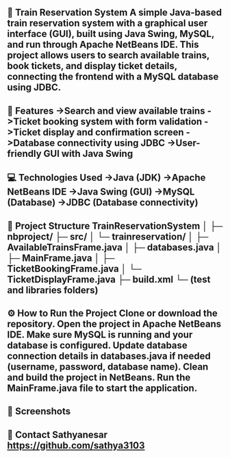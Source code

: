 📖 Train Reservation System
A simple Java-based train reservation system with a graphical user interface (GUI), built using Java Swing, MySQL, and run through Apache NetBeans IDE.
This project allows users to search available trains, book tickets, and display ticket details, connecting the frontend with a MySQL database using JDBC.
----------------------------------------------------------------------------------------------------------------------------------------------------------
🚀 Features
->Search and view available trains
->Ticket booking system with form validation
->Ticket display and confirmation screen
->Database connectivity using JDBC
->User-friendly GUI with Java Swing
----------------------------------------------------------------------------------------------------------------------------------------------------------
💻 Technologies Used
->Java (JDK)
->Apache NetBeans IDE
->Java Swing (GUI)
->MySQL (Database)
->JDBC (Database connectivity)
----------------------------------------------------------------------------------------------------------------------------------------------------------
📂 Project Structure
TrainReservationSystem
│
├─ nbproject/
├─ src/
│   └─ trainreservation/
│       ├─ AvailableTrainsFrame.java
│       ├─ databases.java
│       ├─ MainFrame.java
│       ├─ TicketBookingFrame.java
│       └─ TicketDisplayFrame.java
├─ build.xml
└─ (test and libraries folders)
----------------------------------------------------------------------------------------------------------------------------------------------------------
⚙️ How to Run the Project
Clone or download the repository.
Open the project in Apache NetBeans IDE.
Make sure MySQL is running and your database is configured.
Update database connection details in databases.java if needed (username, password, database name).
Clean and build the project in NetBeans.
Run the MainFrame.java file to start the application.
----------------------------------------------------------------------------------------------------------------------------------------------------------
📸 Screenshots 
----------------------------------------------------------------------------------------------------------------------------------------------------------
📧 Contact
Sathyanesar
https://github.com/sathya3103
----------------------------------------------------------------------------------------------------------------------------------------------------------
